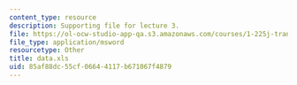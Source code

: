 ```yaml
---
content_type: resource
description: Supporting file for lecture 3.
file: https://ol-ocw-studio-app-qa.s3.amazonaws.com/courses/1-225j-transportation-flow-systems-fall-2002/85af88dc55cf06644117b671067f4879_data.xls
file_type: application/msword
resourcetype: Other
title: data.xls
uid: 85af88dc-55cf-0664-4117-b671067f4879
---
```


